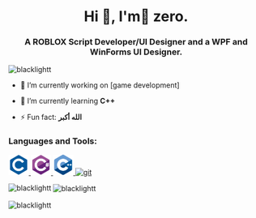 <h1 align="center">Hi 👋, I'm ّzero.</h1>
<h3 align="center">A ROBLOX Script Developer/UI Designer and a WPF and WinForms UI Designer.</h3>

<p align="left"> <img src="https://komarev.com/ghpvc/?username=blacklightt&label=Profile%20views&color=0e75b6&style=flat" alt="blacklightt" /> </p>

- 🔭 I’m currently working on [game development]

- 🌱 I’m currently learning **C++**

- ⚡ Fun fact: **الله أكبر**

<h3 align="left">Languages and Tools:</h3>
<p align="left"> <a href="https://visualstudio.microsoft.com/" target="_blank" rel="noreferrer"> <img src="https://raw.githubusercontent.com/devicons/devicon/master/icons/c/c-plain.svg" alt="c" width="40" height="40"/> </a> <a href="https://visualstudio.microsoft.com/" target="_blank" rel="noreferrer"> <img src="https://raw.githubusercontent.com/devicons/devicon/master/icons/csharp/csharp-original.svg" alt="csharp" width="40" height="40"/> </a>  <a href="https://visualstudio.microsoft.com/" target="_blank" rel="noreferrer"> <img src="https://raw.githubusercontent.com/devicons/devicon/master/icons/cplusplus/cplusplus-original.svg" alt="cplusplus" width="40" height="40"/> </a> 
 <a href="https://www.lua.org/" target="_blank" rel="noreferrer"> <img src="https://upload.wikimedia.org/wikipedia/commons/thumb/c/cf/Lua-Logo.svg/1200px-Lua-Logo.svg.png" alt="git" width="40" height="40"/> </a> </p>

<p><img align="left" src="https://github-readme-stats.vercel.app/api/top-langs?username=blacklightt&show_icons=true&locale=en&layout=compact&theme=tokyonight" alt="blacklightt" /></p>

<p>&nbsp;<img align="center" src="https://github-readme-stats.vercel.app/api?username=blacklightt&show_icons=true&locale=en&theme=tokyonight" alt="blacklightt" /></p>

<p><img align="center" src="https://github-readme-streak-stats.herokuapp.com/?user=rishavchanda&&theme=tokyonight" alt="blacklightt"/></p>
